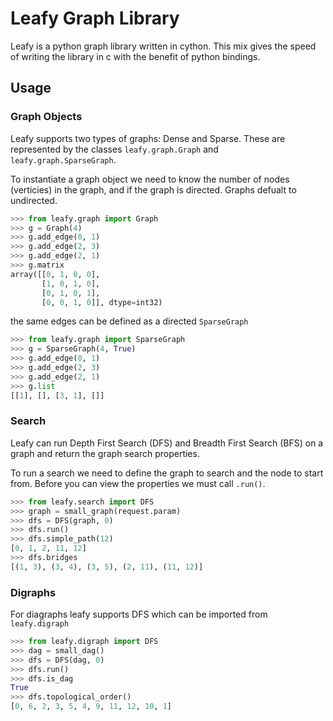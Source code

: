 # Leafy Graph Library
Leafy is a python graph library written in cython. This mix gives the speed of writing
the library in c with the benefit of python bindings.

## Usage

### Graph Objects
Leafy supports two types of graphs: Dense and Sparse. These are represented by the 
classes `leafy.graph.Graph` and `leafy.graph.SparseGraph`.

To instantiate a graph object we need to know the number of nodes (verticies) in the
graph, and if the graph is directed. Graphs defualt to undirected.

```python
>>> from leafy.graph import Graph
>>> g = Graph(4)
>>> g.add_edge(0, 1)
>>> g.add_edge(2, 3)
>>> g.add_edge(2, 1)
>>> g.matrix
array([[0, 1, 0, 0],
       [1, 0, 1, 0],
       [0, 1, 0, 1],
       [0, 0, 1, 0]], dtype=int32)
```

the same edges can be defined as a directed `SparseGraph`

```python
>>> from leafy.graph import SparseGraph
>>> g = SparseGraph(4, True)
>>> g.add_edge(0, 1)
>>> g.add_edge(2, 3)
>>> g.add_edge(2, 1)
>>> g.list
[[1], [], [3, 1], []]
```

### Search

Leafy can run Depth First Search (DFS) and Breadth First Search (BFS) on a graph and
return the graph search properties.

To run a search we need to define the graph to search and the node to start from.
Before you can view the properties we must call `.run()`.

```python
>>> from leafy.search import DFS
>>> graph = small_graph(request.param)
>>> dfs = DFS(graph, 0)
>>> dfs.run()
>>> dfs.simple_path(12)
[0, 1, 2, 11, 12]
>>> dfs.bridges
[(1, 3), (3, 4), (3, 5), (2, 11), (11, 12)]
```

### Digraphs

For diagraphs leafy supports DFS which can be imported from `leafy.digraph`

```python
>>> from leafy.digraph import DFS
>>> dag = small_dag()
>>> dfs = DFS(dag, 0)
>>> dfs.run()
>>> dfs.is_dag
True
>>> dfs.topological_order()
[0, 6, 2, 3, 5, 4, 9, 11, 12, 10, 1]
```
